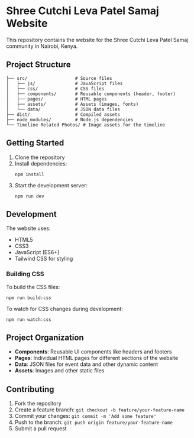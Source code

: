 # Shree Cutchi Leva Patel Samaj Website

This repository contains the website for the Shree Cutchi Leva Patel Samaj community in Nairobi, Kenya.

## Project Structure

```
├── src/                  # Source files
│   ├── js/               # JavaScript files
│   ├── css/              # CSS files
│   ├── components/       # Reusable components (header, footer)
│   ├── pages/            # HTML pages
│   ├── assets/           # Assets (images, fonts)
│   └── data/             # JSON data files
├── dist/                 # Compiled assets
├── node_modules/         # Node.js dependencies
└── Timeline Related Photos/ # Image assets for the timeline
```

## Getting Started

1. Clone the repository
2. Install dependencies:
   ```
   npm install
   ```
3. Start the development server:
   ```
   npm run dev
   ```

## Development

The website uses:
- HTML5
- CSS3
- JavaScript (ES6+)
- Tailwind CSS for styling

### Building CSS

To build the CSS files:
```
npm run build:css
```

To watch for CSS changes during development:
```
npm run watch:css
```

## Project Organization

- **Components**: Reusable UI components like headers and footers
- **Pages**: Individual HTML pages for different sections of the website
- **Data**: JSON files for event data and other dynamic content
- **Assets**: Images and other static files

## Contributing

1. Fork the repository
2. Create a feature branch: `git checkout -b feature/your-feature-name`
3. Commit your changes: `git commit -m 'Add some feature'`
4. Push to the branch: `git push origin feature/your-feature-name`
5. Submit a pull request 